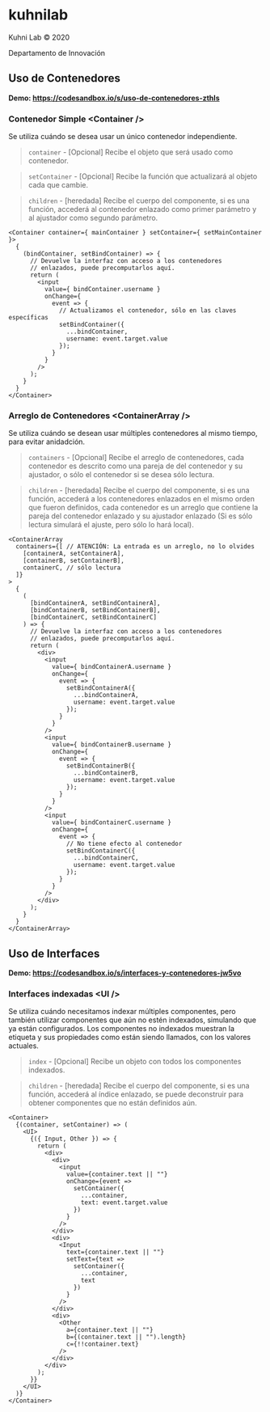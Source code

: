 # kuhnilab

Kuhni Lab &copy; 2020

Departamento de Innovación

## **Uso de Contenedores**

**Demo: https://codesandbox.io/s/uso-de-contenedores-zthls**

### **Contenedor Simple &lt;Container /&gt;**

Se utiliza cuándo se desea usar un único contenedor independiente.

> `container` - [Opcional] Recibe el objeto que será usado como contenedor.

> `setContainer` - [Opcional] Recibe la función que actualizará al objeto cada que cambie.

> `children` - [heredada] Recibe el cuerpo del componente, si es una función, accederá al contenedor enlazado como primer parámetro y al ajustador como segundo parámetro.

```
<Container container={ mainContainer } setContainer={ setMainContainer }>
  {
    (bindContainer, setBindContainer) => {
      // Devuelve la interfaz con acceso a los contenedores
      // enlazados, puede precomputarlos aquí.
      return (
        <input 
          value={ bindContainer.username } 
          onChange={ 
            event => {
              // Actualizamos el contenedor, sólo en las claves específicas
              setBindContainer({
                ...bindContainer,
                username: event.target.value
              });
            }
          }
        />
      );
    }
  }
</Container>
```

### **Arreglo de Contenedores &lt;ContainerArray /&gt;**

Se utiliza cuándo se desean usar múltiples contenedores al mismo tiempo, para evitar anidadción.

> `containers` - [Opcional] Recibe el arreglo de contenedores, cada contenedor es descrito como una pareja de del contenedor y su ajustador, o sólo el contenedor si se desea sólo lectura.

> `children` - [heredada] Recibe el cuerpo del componente, si es una función, accederá a los contenedores enlazados en el mismo orden que fueron definidos, cada contenedor es un arreglo que contiene la pareja del contenedor enlazado y su ajustador enlazado (Si es sólo lectura simulará el ajuste, pero sólo lo hará local).

```
<ContainerArray 
  containers={[ // ATENCIÓN: La entrada es un arreglo, no lo olvides
    [containerA, setContainerA],
    [containerB, setContainerB],
    containerC, // sólo lectura
  ]}
>
  {
    (
      [bindContainerA, setBindContainerA], 
      [bindContainerB, setBindContainerB],
      [bindContainerC, setBindContainerC]
    ) => {
      // Devuelve la interfaz con acceso a los contenedores
      // enlazados, puede precomputarlos aquí.
      return (
        <div>
          <input 
            value={ bindContainerA.username } 
            onChange={ 
              event => {
                setBindContainerA({
                  ...bindContainerA,
                  username: event.target.value
                });
              }
            }
          />
          <input 
            value={ bindContainerB.username } 
            onChange={ 
              event => {
                setBindContainerB({
                  ...bindContainerB,
                  username: event.target.value
                });
              }
            }
          />
          <input 
            value={ bindContainerC.username } 
            onChange={ 
              event => {
                // No tiene efecto al contenedor
                setBindContainerC({
                  ...bindContainerC,
                  username: event.target.value
                });
              }
            }
          />
        </div>
      );
    }
  }
</ContainerArray>
```
## **Uso de Interfaces**

**Demo: https://codesandbox.io/s/interfaces-y-contenedores-jw5vo**

### **Interfaces indexadas &lt;UI /&gt;**

Se utiliza cuándo necesitamos indexar múltiples componentes, pero también utilizar componentes que aún no estén indexados, simulando que ya están configurados. Los componentes no indexados muestran la etiqueta y sus propiedades como están siendo llamados, con los valores actuales.

> `index` - [Opcional] Recibe un objeto con todos los componentes indexados.

> `children` - [heredada] Recibe el cuerpo del componente, si es una función, accederá al índice enlazado, se puede deconstruir para obtener componentes que no están definidos aún.

```
<Container>
  {(container, setContainer) => (
    <UI>
      {({ Input, Other }) => {
        return (
          <div>
            <div>
              <input
                value={container.text || ""}
                onChange={event =>
                  setContainer({
                    ...container,
                    text: event.target.value
                  })
                }
              />
            </div>
            <div>
              <Input
                text={container.text || ""}
                setText={text =>
                  setContainer({
                    ...container,
                    text
                  })
                }
              />
            </div>
            <div>
              <Other
                a={container.text || ""}
                b={(container.text || "").length}
                c={!!container.text}
              />
            </div>
          </div>
        );
      }}
    </UI>
  )}
</Container>
```
